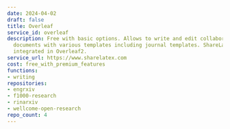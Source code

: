 ```yaml
---
date: 2024-04-02
draft: false
title: Overleaf
service_id: overleaf
description: Free with basic options. Allows to write and edit collaboratively latex
  documents with various templates including journal templates. ShareLaTex is now
  integrated in Overleaf2.
service_url: https://www.sharelatex.com
cost: free_with_premium_features
functions:
- writing
repositories:
- engrxiv
- f1000-research
- rinarxiv
- wellcome-open-research
repo_count: 4
---
```



